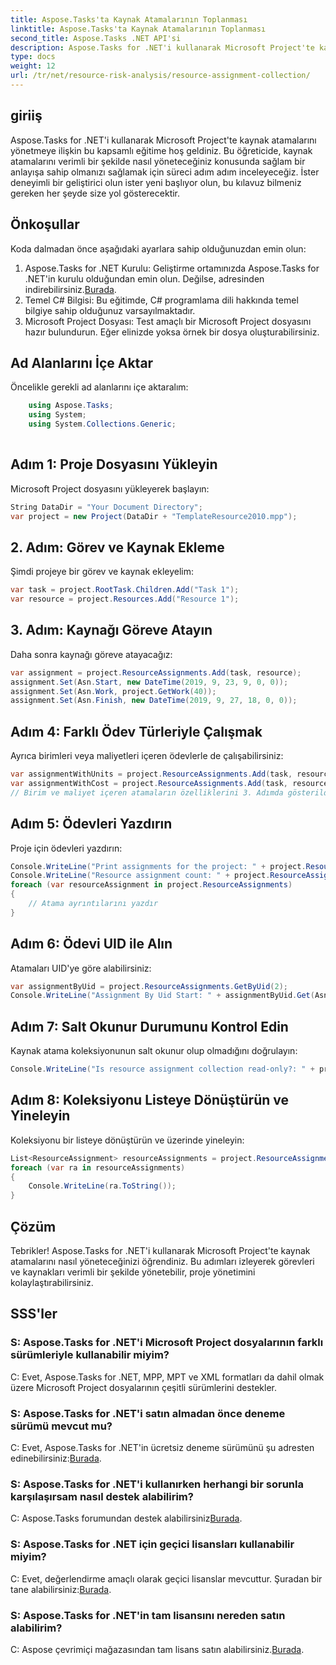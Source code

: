 ```yaml
---
title: Aspose.Tasks'ta Kaynak Atamalarının Toplanması
linktitle: Aspose.Tasks'ta Kaynak Atamalarının Toplanması
second_title: Aspose.Tasks .NET API'si
description: Aspose.Tasks for .NET'i kullanarak Microsoft Project'te kaynak atamalarını nasıl yöneteceğinizi öğrenin. Kod örnekleriyle adım adım eğitim.
type: docs
weight: 12
url: /tr/net/resource-risk-analysis/resource-assignment-collection/
---
```

## giriiş
Aspose.Tasks for .NET'i kullanarak Microsoft Project'te kaynak atamalarını yönetmeye ilişkin bu kapsamlı eğitime hoş geldiniz. Bu öğreticide, kaynak atamalarını verimli bir şekilde nasıl yöneteceğiniz konusunda sağlam bir anlayışa sahip olmanızı sağlamak için süreci adım adım inceleyeceğiz. İster deneyimli bir geliştirici olun ister yeni başlıyor olun, bu kılavuz bilmeniz gereken her şeyde size yol gösterecektir.
## Önkoşullar
Koda dalmadan önce aşağıdaki ayarlara sahip olduğunuzdan emin olun:
1.  Aspose.Tasks for .NET Kurulu: Geliştirme ortamınızda Aspose.Tasks for .NET'in kurulu olduğundan emin olun. Değilse, adresinden indirebilirsiniz.[Burada](https://releases.aspose.com/tasks/net/).
2. Temel C# Bilgisi: Bu eğitimde, C# programlama dili hakkında temel bilgiye sahip olduğunuz varsayılmaktadır.
3. Microsoft Project Dosyası: Test amaçlı bir Microsoft Project dosyasını hazır bulundurun. Eğer elinizde yoksa örnek bir dosya oluşturabilirsiniz.

## Ad Alanlarını İçe Aktar
Öncelikle gerekli ad alanlarını içe aktaralım:
```csharp
    using Aspose.Tasks;
    using System;
    using System.Collections.Generic;
    
```
## Adım 1: Proje Dosyasını Yükleyin
Microsoft Project dosyasını yükleyerek başlayın:
```csharp
String DataDir = "Your Document Directory";
var project = new Project(DataDir + "TemplateResource2010.mpp");
```
## 2. Adım: Görev ve Kaynak Ekleme
Şimdi projeye bir görev ve kaynak ekleyelim:
```csharp
var task = project.RootTask.Children.Add("Task 1");
var resource = project.Resources.Add("Resource 1");
```
## 3. Adım: Kaynağı Göreve Atayın
Daha sonra kaynağı göreve atayacağız:
```csharp
var assignment = project.ResourceAssignments.Add(task, resource);
assignment.Set(Asn.Start, new DateTime(2019, 9, 23, 9, 0, 0));
assignment.Set(Asn.Work, project.GetWork(40));
assignment.Set(Asn.Finish, new DateTime(2019, 9, 27, 18, 0, 0));
```
## Adım 4: Farklı Ödev Türleriyle Çalışmak
Ayrıca birimleri veya maliyetleri içeren ödevlerle de çalışabilirsiniz:
```csharp
var assignmentWithUnits = project.ResourceAssignments.Add(task, resource, 1d);
var assignmentWithCost = project.ResourceAssignments.Add(task, resource);
// Birim ve maliyet içeren atamaların özelliklerini 3. Adımda gösterildiği gibi ayarlayın
```
## Adım 5: Ödevleri Yazdırın
Proje için ödevleri yazdırın:
```csharp
Console.WriteLine("Print assignments for the project: " + project.ResourceAssignments.ParentProject.Get(Prj.Name));
Console.WriteLine("Resource assignment count: " + project.ResourceAssignments.Count);
foreach (var resourceAssignment in project.ResourceAssignments)
{
    // Atama ayrıntılarını yazdır
}
```
## Adım 6: Ödevi UID ile Alın
Atamaları UID'ye göre alabilirsiniz:
```csharp
var assignmentByUid = project.ResourceAssignments.GetByUid(2);
Console.WriteLine("Assignment By Uid Start: " + assignmentByUid.Get(Asn.Start));
```
## Adım 7: Salt Okunur Durumunu Kontrol Edin
Kaynak atama koleksiyonunun salt okunur olup olmadığını doğrulayın:
```csharp
Console.WriteLine("Is resource assignment collection read-only?: " + project.ResourceAssignments.IsReadOnly);
```
## Adım 8: Koleksiyonu Listeye Dönüştürün ve Yineleyin
Koleksiyonu bir listeye dönüştürün ve üzerinde yineleyin:
```csharp
List<ResourceAssignment> resourceAssignments = project.ResourceAssignments.ToList();
foreach (var ra in resourceAssignments)
{
    Console.WriteLine(ra.ToString());
}
```

## Çözüm
Tebrikler! Aspose.Tasks for .NET'i kullanarak Microsoft Project'te kaynak atamalarını nasıl yöneteceğinizi öğrendiniz. Bu adımları izleyerek görevleri ve kaynakları verimli bir şekilde yönetebilir, proje yönetimini kolaylaştırabilirsiniz.
## SSS'ler
### S: Aspose.Tasks for .NET'i Microsoft Project dosyalarının farklı sürümleriyle kullanabilir miyim?
C: Evet, Aspose.Tasks for .NET, MPP, MPT ve XML formatları da dahil olmak üzere Microsoft Project dosyalarının çeşitli sürümlerini destekler.
### S: Aspose.Tasks for .NET'i satın almadan önce deneme sürümü mevcut mu?
 C: Evet, Aspose.Tasks for .NET'in ücretsiz deneme sürümünü şu adresten edinebilirsiniz:[Burada](https://releases.aspose.com/).
### S: Aspose.Tasks for .NET'i kullanırken herhangi bir sorunla karşılaşırsam nasıl destek alabilirim?
 C: Aspose.Tasks forumundan destek alabilirsiniz[Burada](https://forum.aspose.com/c/tasks/15).
### S: Aspose.Tasks for .NET için geçici lisansları kullanabilir miyim?
 C: Evet, değerlendirme amaçlı olarak geçici lisanslar mevcuttur. Şuradan bir tane alabilirsiniz:[Burada](https://purchase.aspose.com/temporary-license/).
### S: Aspose.Tasks for .NET'in tam lisansını nereden satın alabilirim?
 C: Aspose çevrimiçi mağazasından tam lisans satın alabilirsiniz.[Burada](https://purchase.aspose.com/buy).